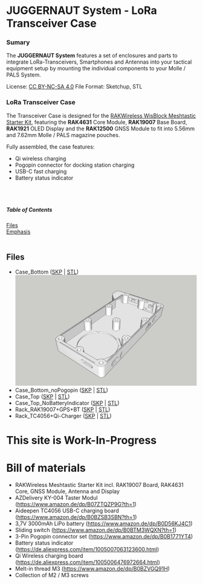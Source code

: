 # JUGGERNAUT System - LoRa Transceiver Case
### Sumary
The **JUGGERNAUT System** features a set of enclosures and parts to integrate LoRa-Transceivers, Smartphones and Antennas into your tactical equipment setup by mounting the individual components to your Molle / PALS System.

License: [CC BY-NC-SA 4.0](https://creativecommons.org/licenses/by-nc-sa/4.0/)
File Format: Sketchup, STL

### LoRa Transceiver Case
The Transceiver Case is designed for the [RAKWireless WisBlock Meshtastic Starter Kit](https://store.rakwireless.com/products/wisblock-meshtastic-starter-kit?variant=43884034621638), featuring the **RAK4631** Core Module, **RAK19007** Base Board, **RAK1921** OLED Display and the **RAK12500** GNSS Module to fit into 5.56mm and 7.62mm Molle / PALS magazine pouches.

Fully assembled, the case features:
* Qi wireless charging
* Pogopin connector for docking station charging
* USB-C fast charging
* Battery status indicator
</br>
</br>

##### Table of Contents  
[Files](#Files)  
[Emphasis](#emphasis)  
</br>
<a name="Files"/>
## Files

* Case_Bottom ([SKP](https://github.com/audiocustoms/LoRa-Transceiver-Case/blob/main/RAK%20Wireless/RAK19007/MagPouch%20Case/Sketchup/Case_Bottom.skp) | [STL](https://github.com/audiocustoms/LoRa-Transceiver-Case/blob/main/RAK%20Wireless/RAK19007/MagPouch%20Case/STL/Case_Bottom.stl))
![](https://github.com/audiocustoms/LoRa-Transceiver-Case/blob/main/RAK%20Wireless/RAK19007/MagPouch%20Case/Pics/Model/Case_Bottom_01.jpg)
* Case_Bottom_noPogopin ([SKP](https://github.com/audiocustoms/LoRa-Transceiver-Case/blob/main/RAK%20Wireless/RAK19007/MagPouch%20Case/Sketchup/Case_Bottom_noPogopin.skp) | [STL](https://github.com/audiocustoms/LoRa-Transceiver-Case/blob/main/RAK%20Wireless/RAK19007/MagPouch%20Case/STL/Case_Bottom_noPogopin.stl))
* Case_Top ([SKP](https://github.com/audiocustoms/LoRa-Transceiver-Case/blob/main/RAK%20Wireless/RAK19007/MagPouch%20Case/Sketchup/Case_Top.skp) | [STL](https://github.com/audiocustoms/LoRa-Transceiver-Case/blob/main/RAK%20Wireless/RAK19007/MagPouch%20Case/STL/Case_Top.stl))
* Case_Top_NoBatteryIndicator ([SKP](https://github.com/audiocustoms/LoRa-Transceiver-Case/blob/main/RAK%20Wireless/RAK19007/MagPouch%20Case/Sketchup/Case_Top_noBatteryIndicator.skp) | [STL](https://github.com/audiocustoms/LoRa-Transceiver-Case/blob/main/RAK%20Wireless/RAK19007/MagPouch%20Case/STL/Case_Top_noBatteryIndicator.stl))
* Rack_RAK19007+GPS+BT ([SKP](https://github.com/audiocustoms/LoRa-Transceiver-Case/blob/main/RAK%20Wireless/RAK19007/MagPouch%20Case/Sketchup/Rack_RAK19007%2BGPS%2BBT.skp) | [STL](https://github.com/audiocustoms/LoRa-Transceiver-Case/blob/main/RAK%20Wireless/RAK19007/MagPouch%20Case/STL/Rack_RAK19007%2BGPS%2BBT.stl))
* Rack_TC4056+Qi-Charger ([SKP](https://github.com/audiocustoms/LoRa-Transceiver-Case/blob/main/RAK%20Wireless/RAK19007/MagPouch%20Case/Sketchup/Rack_TC4056%2BQi-Charger.skp) | [STL](https://github.com/audiocustoms/LoRa-Transceiver-Case/blob/main/RAK%20Wireless/RAK19007/MagPouch%20Case/STL/Rack_TC4056%2BQi-Charger.stl))

# This site is Work-In-Progress

# Bill of materials
- RAKWireless Meshtastic Starter Kit incl. RAK19007 Board, RAK4631 Core, GNSS Module, Antenna and Display
- AZDelivery KY-004 Taster Modul (https://www.amazon.de/dp/B07ZTQZP9G?th=1)
- Aideepen TC4056 USB-C charging board (https://www.amazon.de/dp/B0BZSB3SBN?th=1)
- 3,7V 3000mAh LiPo battery (https://www.amazon.de/dp/B0D56KJ4C1)
- Sliding switch (https://www.amazon.de/dp/B0BTM3WQXN?th=1)
- 3-Pin Pogopin connector set (https://www.amazon.de/dp/B0B1771YT4)
- Battery status indicator (https://de.aliexpress.com/item/1005007063123600.html)
- Qi Wireless charging board (https://de.aliexpress.com/item/1005006476972664.html)
- Melt-in thread M3 (https://www.amazon.de/dp/B0BZVGQ91H)
- Collection of M2 / M3 screws
